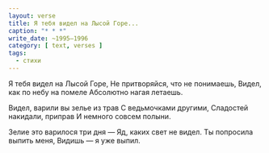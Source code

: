 ```yaml
---
layout: verse
title: Я тебя видел на Лысой Горе...
caption: "* * *"
write_date: ~1995–1996
category: [ text, verses ]
tags:
  - стихи
---
```

Я тебя видел на Лысой Горе,
Не притворяйся, что не понимаешь,
Видел, как по небу на помеле
Абсолютно нагая летаешь.

Видел, варили вы зелье из трав
С ведьмочками другими,
Сладостей накидали, приправ
И немного совсем полыни.

Зелие это варилося три дня —
Яд, каких свет не видел.
Ты попросила выпить меня,
Видишь — я уже выпил.
